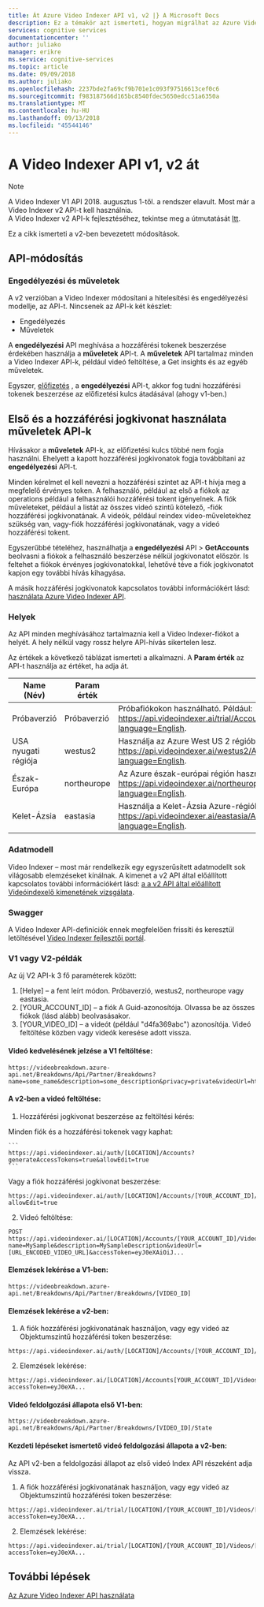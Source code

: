 ```yaml
---
title: Át Azure Video Indexer API v1, v2 |} A Microsoft Docs
description: Ez a témakör azt ismerteti, hogyan migrálhat az Azure Video Indexer API v1, v2.
services: cognitive services
documentationcenter: ''
author: juliako
manager: erikre
ms.service: cognitive-services
ms.topic: article
ms.date: 09/09/2018
ms.author: juliako
ms.openlocfilehash: 2237bde2fa69cf9b701e1c093f97516613cef0c6
ms.sourcegitcommit: f983187566d165bc8540fdec5650edcc51a6350a
ms.translationtype: MT
ms.contentlocale: hu-HU
ms.lasthandoff: 09/13/2018
ms.locfileid: "45544146"
---
```

# <a name="migrate-from-the-video-indexer-api-v1-to-v2"></a>A Video Indexer API v1, v2 át

> [!Note]
> A Video Indexer V1 API 2018. augusztus 1-től. a rendszer elavult. Most már a Video Indexer v2 API-t kell használnia. <br/>A Video Indexer v2 API-k fejlesztéséhez, tekintse meg a útmutatását [Itt](https://api-portal.videoindexer.ai/). 

Ez a cikk ismerteti a v2-ben bevezetett módosítások.  

## <a name="api-changes"></a>API-módosítás

### <a name="authorization-and-operations"></a>Engedélyezési és műveletek

A v2 verzióban a Video Indexer módosítani a hitelesítési és engedélyezési modellje, az API-t. Nincsenek az API-k két készlet: 

* Engedélyezés 
* Műveletek

A **engedélyezési** API meghívása a hozzáférési tokenek beszerzése érdekében használja a **műveletek** API-t. A **műveletek** API tartalmaz minden a Video Indexer API-k, például videó feltöltése, a Get insights és az egyéb műveletek.

Egyszer, [előfizetés](video-indexer-get-started.md) , a **engedélyezési** API-t, akkor fog tudni hozzáférési tokenek beszerzése az előfizetési kulcs átadásával (ahogy v1-ben.)

## <a name="getting-and-using-the-access-token-for-operations-apis"></a>Első és a hozzáférési jogkivonat használata műveletek API-k

Hívásakor a **műveletek** API-k, az előfizetési kulcs többé nem fogja használni. Ehelyett a kapott hozzáférési jogkivonatok fogja továbbítani az **engedélyezési** API-t. 

Minden kérelmet el kell nevezni a hozzáférési szintet az API-t hívja meg a megfelelő érvényes token. A felhasználó, például az első a fiókok az operations például a felhasználói hozzáférési tokent igényelnek. A fiók műveleteket, például a listát az összes videó szintű kötelező, -fiók hozzáférési jogkivonatának. A videók, például reindex video-műveletekhez szükség van, vagy-fiók hozzáférési jogkivonatának, vagy a videó hozzáférési tokent.

Egyszerűbbé tételéhez, használhatja a **engedélyezési** API > **GetAccounts** beolvasni a fiókok a felhasználó beszerzése nélkül jogkivonatot először. Is feltehet a fiókok érvényes jogkivonatokkal, lehetővé téve a fiók jogkivonatot kapjon egy további hívás kihagyása.

A másik hozzáférési jogkivonatok kapcsolatos további információkért lásd: [használata Azure Video Indexer API](video-indexer-use-apis.md).

### <a name="locations"></a>Helyek

Az API minden meghívásához tartalmaznia kell a Video Indexer-fiókot a helyét. A hely nélkül vagy rossz helyre API-hívás sikertelen lesz.

Az értékek a következő táblázat ismerteti a alkalmazni. A **Param érték** az API-t használja az értéket, ha adja át.

|**Name (Név)**|**Param érték**|**Leírás**|
|---|---|---|
|Próbaverzió|Próbaverzió|Próbafiókokon használható. Például: https://api.videoindexer.ai/trial/Accounts/{accountId}/Videos/{videoId}/Index?language=English.|
|USA nyugati régiója|westus2|Használja az Azure West US 2 régióban.  Például: https://api.videoindexer.ai/westus2/Accounts/{accountId}/Videos/{videoId}/Index?language=English.|
|Észak-Európa |northeurope|Az Azure észak-európai régión használatos. Például: https://api.videoindexer.ai/northeurope/Accounts/{accountId}/Videos/{videoId}/Index?language=English. |
|Kelet-Ázsia|eastasia|Használja a Kelet-Ázsia Azure-régióban. Például: https://api.videoindexer.ai/eastasia/Accounts/{accountId}/Videos/{videoId}/Index?language=English.|

### <a name="data-model"></a>Adatmodell

Video Indexer – most már rendelkezik egy egyszerűsített adatmodellt sok világosabb elemzéseket kínálnak. A kimenet a v2 API által előállított kapcsolatos további információkért lásd: [a a v2 API által előállított Videóindexelő kimenetének vizsgálata](video-indexer-output-json-v2.md).

### <a name="swagger"></a>Swagger

A Video Indexer API-definíciók ennek megfelelően frissíti és keresztül letöltésével [Video Indexer fejlesztői portál](https://api-portal.videoindexer.ai/docs/services/authorization/operations/Get-Account-Access-Token).


### <a name="v1-vs-v2-examples"></a>V1 vagy V2-példák

Az új V2 API-k 3 fő paraméterek között:

1. [Helye] – a fent leírt módon. Próbaverzió, westus2, northeurope vagy eastasia.
2. [YOUR_ACCOUNT_ID] – a fiók A Guid-azonosítója. Olvassa be az összes fiókok (lásd alább) beolvasásakor.
3. [YOUR_VIDEO_ID] – a videót (például "d4fa369abc") azonosítója. Videó feltöltése közben vagy videók keresése adott vissza.

#### <a name="uploading-a-video-in-v1"></a>Videó kedvelésének jelzése a V1 feltöltése:

```
https://videobreakdown.azure-api.net/Breakdowns/Api/Partner/Breakdowns?name=some_name&description=some_description&privacy=private&videoUrl=http://URL_TO_YOUR_VIDEO
```

#### <a name="uploading-a-video-in-v2"></a>A v2-ben a videó feltöltése:

1. Hozzáférési jogkivonat beszerzése az feltöltési kérés:

  Minden fiók és a hozzáférési tokenek vagy kaphat:

    ```
    https://api.videoindexer.ai/auth/[LOCATION]/Accounts?generateAccessTokens=true&allowEdit=true
    ```

  Vagy a fiók hozzáférési jogkivonat beszerzése:
  
  ```
  https://api.videoindexer.ai/auth/[LOCATION]/Accounts/[YOUR_ACCOUNT_ID]/AccessToken?allowEdit=true
  ```
2. Videó feltöltése:

  ```
  POST https://api.videoindexer.ai/[LOCATION]/Accounts/[YOUR_ACCOUNT_ID]/Videos?name=MySample&description=MySampleDescription&videoUrl=[URL_ENCODED_VIDEO_URL]&accessToken=eyJ0eXAiOiJ...
  ```

#### <a name="getting-insights-in-v1"></a>Elemzések lekérése a V1-ben:

```
https://videobreakdown.azure-api.net/Breakdowns/Api/Partner/Breakdowns/[VIDEO_ID]
```
  
#### <a name="getting-insights-in-v2"></a>Elemzések lekérése a v2-ben:

1. A fiók hozzáférési jogkivonatának használjon, vagy egy videó az Objektumszintű hozzáférési token beszerzése:

  ```
  https://api.videoindexer.ai/auth/[LOCATION]/Accounts/[YOUR_ACCOUNT_ID]/Videos/[VIDEO_ID]/AccessToken
  ```
  
2. Elemzések lekérése:

  ```
  https://api.videoindexer.ai/[LOCATION]/Accounts[YOUR_ACCOUNT_ID]/Videos/[VIDEO_ID]/Index?accessToken=eyJ0eXA...
  ```

#### <a name="getting-video-processing-state-in-v1"></a>Videó feldolgozási állapota első V1-ben:

```
https://videobreakdown.azure-api.net/Breakdowns/Api/Partner/Breakdowns/[VIDEO_ID]/State
```
  
#### <a name="getting-video-processing-state-in-v2"></a>Kezdeti lépéseket ismertető videó feldolgozási állapota a v2-ben:

Az API v2-ben a feldolgozási állapot az első videó Index API részeként adja vissza.

1. A fiók hozzáférési jogkivonatának használjon, vagy egy videó az Objektumszintű hozzáférési token beszerzése:

  ```
  https://api.videoindexer.ai/trial/[LOCATION]/[YOUR_ACCOUNT_ID]/Videos/[VIDEO_ID]/Index?accessToken=eyJ0eXA...
  ```
  
2. Elemzések lekérése:

  ```
  https://api.videoindexer.ai/trial/[LOCATION]/[YOUR_ACCOUNT_ID]/Videos/[VIDEO_ID]/Index?accessToken=eyJ0eXA...
  ```

## <a name="next-steps"></a>További lépések

[Az Azure Video Indexer API használata](video-indexer-use-apis.md)

